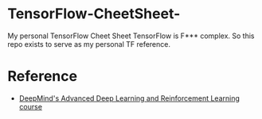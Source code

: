 # TensorFlow-CheetSheet-
My personal TensorFlow Cheet Sheet 
TensorFlow is F*** complex. So this repo exists to serve as my personal TF reference.






# Reference

- [DeepMind's Advanced Deep Learning and Reinforcement Learning course](https://github.com/enggen/DeepMind-Advanced-Deep-Learning-and-Reinforcement-Learning)
